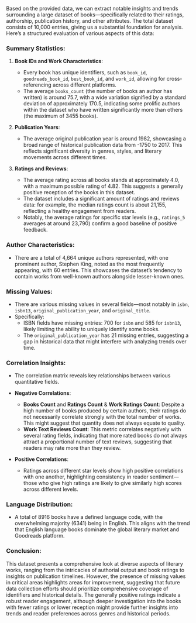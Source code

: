 Based on the provided data, we can extract notable insights and trends surrounding a large dataset of books—specifically related to their ratings, authorship, publication history, and other attributes. The total dataset consists of 10,000 entries, giving us a substantial foundation for analysis. Here’s a structured evaluation of various aspects of this data:

### Summary Statistics:

1. **Book IDs and Work Characteristics**:
   - Every book has unique identifiers, such as `book_id`, `goodreads_book_id`, `best_book_id`, and `work_id`, allowing for cross-referencing across different platforms.
   - The average `books_count` (the number of books an author has written) is around 75.7, with a wide variation signified by a standard deviation of approximately 170.5, indicating some prolific authors within the dataset who have written significantly more than others (the maximum of 3455 books).

2. **Publication Years**:
   - The average original publication year is around 1982, showcasing a broad range of historical publication data from -1750 to 2017. This reflects significant diversity in genres, styles, and literary movements across different times.

3. **Ratings and Reviews**:
   - The average rating across all books stands at approximately 4.0, with a maximum possible rating of 4.82. This suggests a generally positive reception of the books in this dataset.
   - The dataset includes a significant amount of ratings and reviews data: for example, the median ratings count is about 21,155, reflecting a healthy engagement from readers.
   - Notably, the average ratings for specific star levels (e.g., `ratings_5` averages at around 23,790) confirm a good baseline of positive feedback.

### Author Characteristics:

- There are a total of 4,664 unique authors represented, with one prominent author, Stephen King, noted as the most frequently appearing, with 60 entries. This showcases the dataset’s tendency to contain works from well-known authors alongside lesser-known ones.

### Missing Values:

- There are various missing values in several fields—most notably in `isbn`, `isbn13`, `original_publication_year`, and `original_title`. 
- Specifically:
   - ISBN fields have missing entries: 700 for `isbn` and 585 for `isbn13`, likely limiting the ability to uniquely identify some books.
   - The `original_publication_year` has 21 missing entries, suggesting a gap in historical data that might interfere with analyzing trends over time.

### Correlation Insights:

- The correlation matrix reveals key relationships between various quantitative fields. 
- **Negative Correlations**:
   - **Books Count** and **Ratings Count** & **Work Ratings Count**: Despite a high number of books produced by certain authors, their ratings do not necessarily correlate strongly with the total number of works. This might suggest that quantity does not always equate to quality.
   - **Work Text Reviews Count**: This metric correlates negatively with several rating fields, indicating that more rated books do not always attract a proportional number of text reviews, suggesting that readers may rate more than they review.

- **Positive Correlations**:
   - Ratings across different star levels show high positive correlations with one another, highlighting consistency in reader sentiment—those who give high ratings are likely to give similarly high scores across different levels.

### Language Distribution:

- A total of 8916 books have a defined language code, with the overwhelming majority (6341) being in English. This aligns with the trend that English language books dominate the global literary market and Goodreads platform.

### Conclusion:

This dataset presents a comprehensive look at diverse aspects of literary works, ranging from the intricacies of authorial output and book ratings to insights on publication timelines. However, the presence of missing values in critical areas highlights areas for improvement, suggesting that future data collection efforts should prioritize comprehensive coverage of identifiers and historical details. The generally positive ratings indicate a robust reader engagement, although deeper investigation into the books with fewer ratings or lower reception might provide further insights into trends and reader preferences across genres and historical periods.
